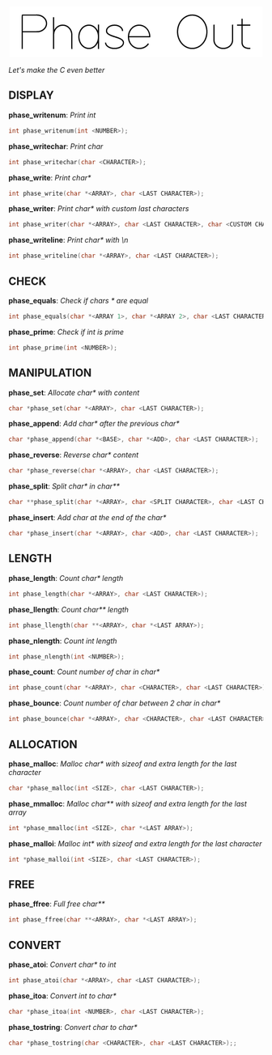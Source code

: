 <p align = "center">
    <img alt = "logo" width="500" height="100" src = "https://raw.githubusercontent.com/Neotoxic-off/phaseout/main/img/logo.png"/>
</p>

*Let's make the C even better*

## DISPLAY


**phase_writenum**: *Print int*

```H
int phase_writenum(int <NUMBER>);
```

**phase_writechar**: *Print char*

```H
int phase_writechar(char <CHARACTER>);
```

**phase_write**: *Print char\**

```H
int phase_write(char *<ARRAY>, char <LAST CHARACTER>);
```

**phase_writer**: *Print char\* with custom last characters*

```H
int phase_writer(char *<ARRAY>, char <LAST CHARACTER>, char <CUSTOM CHARACTER>);
```

**phase_writeline**: *Print char\* with \n*

```H
int phase_writeline(char *<ARRAY>, char <LAST CHARACTER>);
```

## CHECK

**phase_equals**: *Check if chars \* are equal*

```H
int phase_equals(char *<ARRAY 1>, char *<ARRAY 2>, char <LAST CHARACTER>);
```

**phase_prime**: *Check if int is prime*

```H
int phase_prime(int <NUMBER>);
```

## MANIPULATION

**phase_set**: *Allocate char\* with content*

```H
char *phase_set(char *<ARRAY>, char <LAST CHARACTER>);
```

**phase_append**: *Add char\* after the previous char\**

```H
char *phase_append(char *<BASE>, char *<ADD>, char <LAST CHARACTER>);
```

**phase_reverse**: *Reverse char\* content*

```H
char *phase_reverse(char *<ARRAY>, char <LAST CHARACTER>);
```

**phase_split**: *Split char\* in char\*\**

```H
char **phase_split(char *<ARRAY>, char <SPLIT CHARACTER>, char <LAST CHARACTER>, char *<LAST ARRAY>);
```

**phase_insert**: *Add char at the end of the char\**

```H
char *phase_insert(char *<ARRAY>, char <ADD>, char <LAST CHARACTER>);
```

## LENGTH

**phase_length**: *Count char\* length*

```H
int phase_length(char *<ARRAY>, char <LAST CHARACTER>);
```

**phase_llength**: *Count char\*\* length*

```H
int phase_llength(char **<ARRAY>, char *<LAST ARRAY>);
```

**phase_nlength**: *Count int length*

```H
int phase_nlength(int <NUMBER>);
```

**phase_count**: *Count number of char in char\**

```H
int phase_count(char *<ARRAY>, char <CHARACTER>, char <LAST CHARACTER>);
```

**phase_bounce**: *Count number of char between 2 char in char\**

```H
int phase_bounce(char *<ARRAY>, char <CHARACTER>, char <LAST CHARACTER>);
```

## ALLOCATION

**phase_malloc**: *Malloc char\* with sizeof and extra length for the last character*

```H
char *phase_malloc(int <SIZE>, char <LAST CHARACTER>);
```

**phase_mmalloc**: *Malloc char\*\* with sizeof and extra length for the last array*

```H
int *phase_mmalloc(int <SIZE>, char *<LAST ARRAY>);
```

**phase_malloi**: *Malloc int\* with sizeof and extra length for the last character*

```H
int *phase_malloi(int <SIZE>, char <LAST CHARACTER>);
```

## FREE

**phase_ffree**: *Full free char\*\**

```H
int phase_ffree(char **<ARRAY>, char *<LAST ARRAY>);
```

## CONVERT

**phase_atoi**: *Convert char\* to int*

```H
int phase_atoi(char *<ARRAY>, char <LAST CHARACTER>);
```

**phase_itoa**: *Convert int to char\**

```H
char *phase_itoa(int <NUMBER>, char <LAST CHARACTER>);
```

**phase_tostring**: *Convert char to char\**

```H
char *phase_tostring(char <CHARACTER>, char <LAST CHARACTER>);;
```


